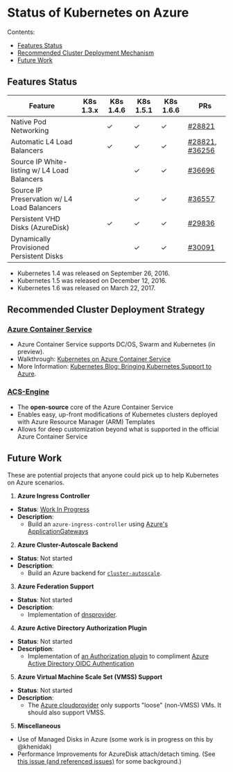 # Status of Kubernetes on Azure

Contents:
 * [Features Status](#features-status)
 * [Recommended Cluster Deployment Mechanism](#recommended-cluster-deployment-mechanism)
 * [Future Work](#future-work)

## Features Status

| Feature | K8s 1.3.x | K8s 1.4.6 | K8s 1.5.1 | K8s 1.6.6 | PRs |
| ------- | --------- | --------- | --------- | --------- | --- |
| Native Pod Networking                        |   | ✓ | ✓ | ✓ | [#28821](https://github.com/kubernetes/kubernetes/pull/28821) |
| Automatic L4 Load Balancers                  |   | ✓ | ✓ | ✓ | [#28821](https://github.com/kubernetes/kubernetes/pull/28821), [#36256](https://github.com/kubernetes/kubernetes/pull/36256) |
| Source IP White-listing w/ L4 Load Balancers |   |   | ✓ | ✓ | [#36696](https://github.com/kubernetes/kubernetes/pull/36696) |
| Source IP Preservation w/ L4 Load Balancers  |   |   | ✓ | ✓ | [#36557](https://github.com/kubernetes/kubernetes/pull/36557) |
| Persistent VHD Disks (AzureDisk)             |   | ✓ | ✓ | ✓ | [#29836](https://github.com/kubernetes/kubernetes/pull/29836) |
| Dynamically Provisioned Persistent Disks     |   |   | ✓ | ✓ | [#30091](https://github.com/kubernetes/kubernetes/pull/30091) |

 * Kubernetes 1.4 was released on September 26, 2016.
 * Kubernetes 1.5 was released on December 12, 2016.
 * Kubernetes 1.6 was released on March 22, 2017.

## Recommended Cluster Deployment Strategy

### [Azure Container Service](https://azure.microsoft.com/en-us/services/container-service/)
  * Azure Container Service supports DC/OS, Swarm and Kubernetes (in preview).
  * Walkthrough: [Kubernetes on Azure Container Service](https://docs.microsoft.com/en-us/azure/container-service/container-service-kubernetes-walkthrough)
  * More Information: [Kubernetes Blog: Bringing Kubernetes Support to Azure](http://blog.kubernetes.io/2016/11/bringing-kubernetes-support-to-azure.html).

### [ACS-Engine](https://github.com/Azure/ACS-Engine)
  * The **open-source** core of the Azure Container Service
  * Enables easy, up-front modifications of Kubernetes clusters deployed with Azure Resource Manager (ARM) Templates
  * Allows for deep customization beyond what is supported in the official Azure Container Service

## Future Work

These are potential projects that anyone could pick up to help Kubernetes on Azure scenarios.

1. **Azure Ingress Controller**
  * **Status**: [Work In Progress](https://github.com/JargoonPard/contrib/commits/azureingress)
  * **Description**:
    * Build an `azure-ingress-controller` using [Azure's ApplicationGateways](https://azure.microsoft.com/en-us/services/application-gateway/)
2. **Azure Cluster-Autoscale Backend**
  * **Status**: Not started
  * **Description**:
    * Build an Azure backend for [`cluster-autoscale`](https://github.com/kubernetes/contrib/tree/master/cluster-autoscaler).
3. **Azure Federation Support**
  * **Status**: Not started
  * **Description**:
    * Implementation of [dnsprovider](https://github.com/kubernetes/kubernetes/tree/master/federation/pkg/dnsprovider).
4. **Azure Active Directory Authorization Plugin**
  * **Status**: Not started
  * **Description**:
    * Implementation of [an Authorization plugin](http://kubernetes.io/docs/admin/authorization/) to compliment [Azure Active Directory OIDC Authentication](https://github.com/colemickens/azure-ad-k8s-oidc-example)
5. **Azure Virtual Machine Scale Set (VMSS) Support**
  * **Status**: Not started
  * **Description**:
    * The [Azure cloudprovider](https://github.com/kubernetes/kubernetes/tree/master/pkg/cloudprovider/providers/azure) only supports "loose" (non-VMSS) VMs. It should also support VMSS.
5. **Miscellaneous**
  * Use of Managed Disks in Azure (some work is in progress on this by @khenidak)
  * Performance Improvements for AzureDisk attach/detach timing. (See [this issue (and referenced issues)](https://github.com/colemickens/azure-kubernetes-demo/issues/14#issuecomment-250564890) for some background.)
